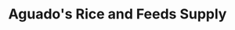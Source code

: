 ---
title: "Aguado's Rice and Feeds Supply"
url: /rosario/aguados-rice-and-feeds-supply/
shop: Baustoffe
---